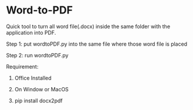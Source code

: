 # Word-to-PDF
Quick tool to turn all word file(.docx) inside the same folder with the application into PDF.


Step 1: put wordtoPDF.py into the same file where those word file is placed 

Step 2: run wordtoPDF.py

Requirement:

1. Office Installed

2. On Window or MacOS

3. pip install docx2pdf
